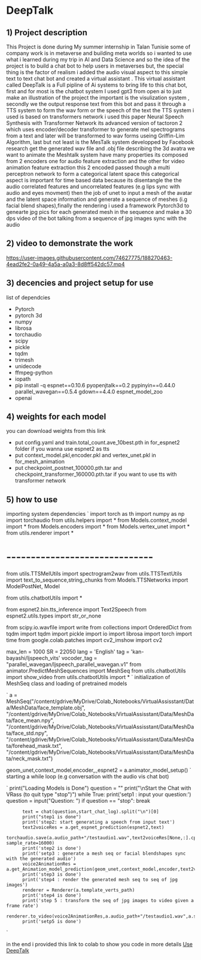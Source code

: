 # DeepTalk

## 1) Project description 

This Project is done during My summer internship in Talan Tunisie some of company work is in metaverse and building meta worlds so i wanted to use what i learned during my trip in AI and Data Science and so the idea of the project is to build a chat bot to help users in metaverses but, the special thing is the factor of realism i added the audio visual aspect to this simple text to text chat bot and created a virtual assistant .
This virtual assistant called DeepTalk is a Full pipline of Ai systems to bring life to this chat bot, first and for most is the chatbot system I used gpt3 from open ai to just make an illustration of the project the important is the visulization system , secondly we the output response text from this bot and pass it through a TTS system to form the wav form or the speech of the text the TTS system i used is based on transformers network i used this paper Neural Speech Synthesis with Transformer Network its advanced version of tactoron 2 which uses encoder/decoder transformer to generate mel spectrograms from a text and later will be transformed to wav forms useing Griffin-Lim Algorithm, last but not least is the MesTalk system developped by Facebook research get the generated wav file and .obj file describing the 3d avatra we want to animate the Meshtalk system have many properties its composed from 2 encoders one for audio feature extraction and the other for video animation feature extraction this 2 encoded passed though a multi perceptron network to form a categorical latent space this categorical aspect is important for time based data because its disentangle the the audio correlated features and uncorrelated features (e.g lips sync with audio and eyes movment) then the job of unet to input a mesh of the avatar and the latent space information and generate a sequence of meshes (i.g facial blend shapes),finally the rendering i used a framework Pytorch3d to genearte jpg pics for each generated mesh in the sequence and make a 30 dps video of the bot talking from a sequence of jpg images sync with the audio 

## 2) video to demonstrate the work 


https://user-images.githubusercontent.com/74627775/188270463-4ead2fe2-0a49-4a5a-a0a3-8d8ff542dc57.mp4

## 3) decencies and project setup for use

list of dependcies

* Pytorch
* pytorch 3d 
* numpy 
* librosa
* torchaudio
* scipy
* pickle
* tqdm
* trimesh
* unidecode
* ffmpeg-python
* iopath
* pip install -q espnet==0.10.6 pyopenjtalk==0.2 pypinyin==0.44.0 parallel_wavegan==0.5.4 gdown==4.4.0 espnet_model_zoo
* openai

## 4) weights for each model 

you can download weights from this link 

* put config.yaml and train.total_count.ave_10best.pth in for_espnet2 folder if you wanna use espnet2 as tts 
* put context_model.pkl,encoder.pkl and vertex_unet.pkl in for_mesh_animation
* put checkpoint_postnet_100000.pth.tar and checkpoint_transformer_160000.pth.tar if you want to use tts with transformer network 


## 5) how to use 

 importing system dependencies
`
import torch as th
import numpy as np
import torchaudio
from utils.helpers import *
from Models.context_model import *
from Models.encoders import *
from Models.vertex_unet import *
from utils.renderer import *
# ------------------------------

from utils.TTSMelUtils import spectrogram2wav
from utils.TTSTextUtils import text_to_sequence,string_chunks
from Models.TTSNetworks import ModelPostNet, Model


from utils.chatbotUtils import *

from espnet2.bin.tts_inference import Text2Speech
from espnet2.utils.types import str_or_none

from scipy.io.wavfile import write
from collections import OrderedDict
from tqdm import tqdm
import pickle
import io
import librosa
import torch
import time 
from google.colab.patches import cv2_imshow
import cv2


max_len = 1000
SR = 22050
lang = 'English'
tag = 'kan-bayashi/ljspeech_vits'
vocoder_tag = "parallel_wavegan/ljspeech_parallel_wavegan.v1"
from animator.PredictMeshSequences import MeshSeq
from utils.chatbotUtils import show_video
from utils.chatbotUtils import *
`
initialization of MeshSeq class and loading of pretrained models

`
a  = MeshSeq("/content/gdrive/MyDrive/Colab_Notebooks/VirtualAssisstant/Data/MeshData/face_template.obj",
              "/content/gdrive/MyDrive/Colab_Notebooks/VirtualAssisstant/Data/MeshData/face_mean.npy",
              "/content/gdrive/MyDrive/Colab_Notebooks/VirtualAssisstant/Data/MeshData/face_std.npy",
              "/content/gdrive/MyDrive/Colab_Notebooks/VirtualAssisstant/Data/MeshData/forehead_mask.txt",
              "/content/gdrive/MyDrive/Colab_Notebooks/VirtualAssisstant/Data/MeshData/neck_mask.txt")


geom_unet,context_model,encoder,_,_,espnet2 = a.animator_model_setup()
`
starting a while loop (e.g conversation with the audio vis chat bot)

`
print("Loading Models is Done")
question = ""
print("\nStart the Chat with VRass (to quit type \"stop\")")
while True:
          print('setp1 : input your question:')
          question = input("Question: ")
          if question == "stop":
              break
          

          text = chat(question,start_chat_log).split("\n")[0]
          print("step1 is done")
          print('step2: start generating a speech from input text')
          text2voiceRes = a.get_espnet_prediction(espnet2,text)
          torchaudio.save(a.audio_path+"/testaudio1.wav",text2voiceRes[None,:].cpu(), sample_rate=16000)
          print('step2 is done')
          print('setp3 : generate a mesh seq or facial blendshapes sync with the generated audio')
          voice2AnimationRes = a.get_Animation_model_prediction(geom_unet,context_model,encoder,text2voiceRes[None,:])
          print('step3 is done')
          print('step4 : render the generated mesh seq to seq of jpg images')
          renderer = Renderer(a.template_verts_path)
          print('step4 is done')
          print('step 5 : transform the seq of jpg images to video given a frame rate')
          renderer.to_video(voice2AnimationRes,a.audio_path+"/testaudio1.wav",a.save_path+"/"+"test")
          print('setp5 is done')
          
`

in the end i provided this link to colab to show you code in more details [Use DeepTalk](https://colab.research.google.com/drive/1DZfBoaWp2Idf8Ym6wtwRklKde_N4J4wq#scrollTo=6GfnyluST__J) 
